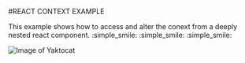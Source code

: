 #REACT CONTEXT EXAMPLE

This example shows how to access and alter the conext from a deeply nested react component. :simple_smile: :simple_smile: :simple_smile:

![Image of Yaktocat](https://warpedpuppy.github.io/ReactContext/screenShot.png)